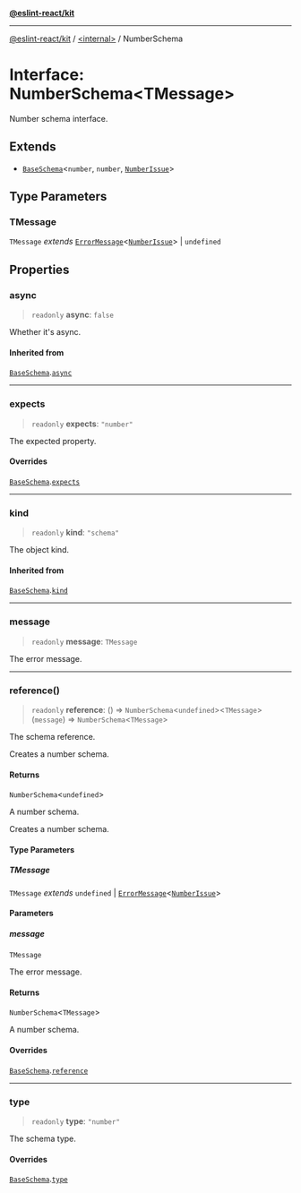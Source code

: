 [**@eslint-react/kit**](../../README.md)

***

[@eslint-react/kit](../../README.md) / [\<internal\>](../README.md) / NumberSchema

# Interface: NumberSchema\<TMessage\>

Number schema interface.

## Extends

- [`BaseSchema`](BaseSchema.md)\<`number`, `number`, [`NumberIssue`](NumberIssue.md)\>

## Type Parameters

### TMessage

`TMessage` *extends* [`ErrorMessage`](../type-aliases/ErrorMessage.md)\<[`NumberIssue`](NumberIssue.md)\> \| `undefined`

## Properties

### async

> `readonly` **async**: `false`

Whether it's async.

#### Inherited from

[`BaseSchema`](BaseSchema.md).[`async`](BaseSchema.md#async)

***

### expects

> `readonly` **expects**: `"number"`

The expected property.

#### Overrides

[`BaseSchema`](BaseSchema.md).[`expects`](BaseSchema.md#expects)

***

### kind

> `readonly` **kind**: `"schema"`

The object kind.

#### Inherited from

[`BaseSchema`](BaseSchema.md).[`kind`](BaseSchema.md#kind)

***

### message

> `readonly` **message**: `TMessage`

The error message.

***

### reference()

> `readonly` **reference**: () => `NumberSchema`\<`undefined`\>\<`TMessage`\>(`message`) => `NumberSchema`\<`TMessage`\>

The schema reference.

Creates a number schema.

#### Returns

`NumberSchema`\<`undefined`\>

A number schema.

Creates a number schema.

#### Type Parameters

##### TMessage

`TMessage` *extends* `undefined` \| [`ErrorMessage`](../type-aliases/ErrorMessage.md)\<[`NumberIssue`](NumberIssue.md)\>

#### Parameters

##### message

`TMessage`

The error message.

#### Returns

`NumberSchema`\<`TMessage`\>

A number schema.

#### Overrides

[`BaseSchema`](BaseSchema.md).[`reference`](BaseSchema.md#reference)

***

### type

> `readonly` **type**: `"number"`

The schema type.

#### Overrides

[`BaseSchema`](BaseSchema.md).[`type`](BaseSchema.md#type)
